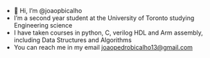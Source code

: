 - 👋 Hi, I’m @joaopbicalho
- I’m a second year student at the University of Toronto studying Engineering science
- I have taken courses in python, C, verilog HDL and Arm assembly, including Data Structures and Algorithms 
- You can reach me in my email joaopedrobicalho13@gmail.com

<!---
joaopbicalho/joaopbicalho is a ✨ special ✨ repository because its `README.md` (this file) appears on your GitHub profile.
You can click the Preview link to take a look at your changes.
--->
